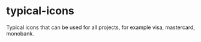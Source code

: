 # typical-icons
Typical icons that can be used for all projects, for example visa, mastercard, monobank.
